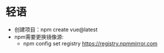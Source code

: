 # 轻语

* 创建项目：npm create vue@latest
* npm需要更换镜像源:
	* npm config set registry https://registry.npmmirror.com
